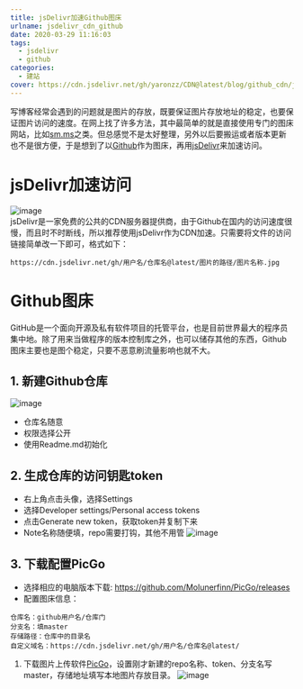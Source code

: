 ```yaml
---
title: jsDelivr加速Github图床
urlname: jsdelivr_cdn_github
date: 2020-03-29 11:16:03
tags:
  - jsdelivr
  - github
categories:  
  - 建站
cover: https://cdn.jsdelivr.net/gh/yaronzz/CDN@latest/blog/github_cdn/jsDelivr.jpg
---
```


写博客经常会遇到的问题就是图片的存放，既要保证图片存放地址的稳定，也要保证图片访问的速度。在网上找了许多方法，其中最简单的就是直接使用专门的图床网站，比如[sm.ms](https://sm.ms/)之类。但总感觉不是太好整理，另外以后要搬运或者版本更新也不是很方便，于是想到了以[Github](https://github.com/)作为图床，再用[jsDelivr](https://www.jsdelivr.com/)来加速访问。

# jsDelivr加速访问
![image](https://cdn.jsdelivr.net/gh/yaronzz/CDN@latest/blog/github_cdn/jsDelivr.jpg)  
jsDelivr是一家免费的公共的CDN服务器提供商，由于Github在国内的访问速度很慢，而且时不时断线，所以推荐使用jsDelivr作为CDN加速。只需要将文件的访问链接简单改一下即可，格式如下：
```
https://cdn.jsdelivr.net/gh/用户名/仓库名@latest/图片的路径/图片名称.jpg
```


# Github图床
GitHub是一个面向开源及私有软件项目的托管平台，也是目前世界最大的程序员集中地。除了用来当做程序的版本控制库之外，也可以储存其他的东西，Github图床主要也是图个稳定，只要不恶意刷流量影响也就不大。

## 1. 新建Github仓库
![image](https://cdn.jsdelivr.net/gh/yaronzz/CDN@latest/blog/github_cdn/newrepo.jpg) 
- 仓库名随意
- 权限选择公开
- 使用Readme.md初始化

## 2. 生成仓库的访问钥匙token
- 右上角点击头像，选择Settings
- 选择Developer settings/Personal access tokens
- 点击Generate new token，获取token并复制下来  
- Note名称随便填，repo需要打钩，其他不用管
![image](https://cdn.jsdelivr.net/gh/yaronzz/CDN@latest/blog/github_cdn/tokencreat.jpg) 

## 3. 下载配置PicGo
- 选择相应的电脑版本下载: https://github.com/Molunerfinn/PicGo/releases
- 配置图床信息：
```
仓库名：github用户名/仓库门
分支名：填master
存储路径：仓库中的目录名
自定义域名：https://cdn.jsdelivr.net/gh/用户名/仓库名@latest/
```
1. 下载图片上传软件[PicGo](https://github.com/Molunerfinn/PicGo/releases)，设置刚才新建的repo名称、token、分支名写master，存储地址填写本地图片存放目录。
![image](https://cdn.jsdelivr.net/gh/yaronzz/CDN@latest/blog/github_cdn/picgoset.jpg) 




